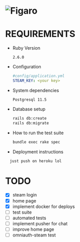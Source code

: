 # ![Figaro](https://i.imgur.com/uG0EFjh.png)

# REQUIREMENTS

* Ruby Version

  ```2.6.0```

* Configuration 
  
  ```yml
  #config/application.yml
  STEAM_KEY: <your key>
  ```

* System dependencies

  ```Postgresql 11.5```

* Database setup

  ```sh
  rails db:create 
  rails db:migrate 
  ```

* How to run the test suite

  ```sh
  bundle exec rake spec
  ```

<!-- * Services -->

* Deployment instructions

```
  just push on heroku lol
```

# TODO

- [x] steam login
- [x] home page
- [x] implement docker for deploys
- [ ] test suite
- [ ] automated tests
- [ ] implement pusher for chat
- [ ] improve home page 
- [ ] omniauth-steam test